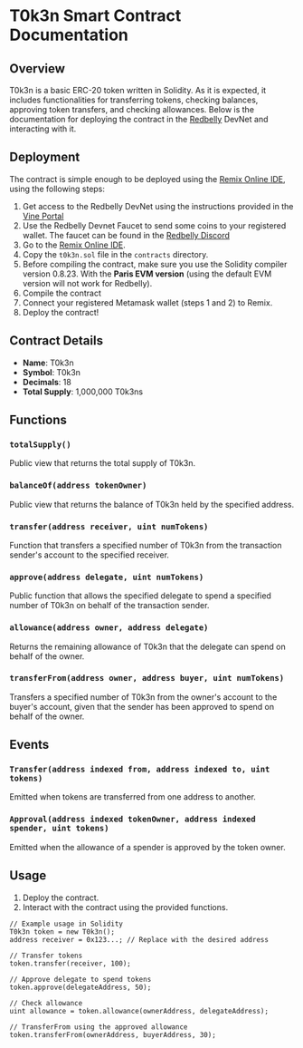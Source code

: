 # T0k3n Smart Contract Documentation

## Overview

T0k3n is a basic ERC-20 token written in Solidity. As it is expected, it includes functionalities for transferring tokens, checking balances, approving token transfers, and checking allowances. Below is the documentation for deploying the
contract in the [Redbelly](https://www.redbelly.network) DevNet and interacting with it.

## Deployment

The contract is simple enough to be deployed using the [Remix Online IDE](https://remix.ethereum.org), using the following steps:

1. Get access to the Redbelly DevNet using the instructions provided in the [Vine Portal](https://access.devnet.redbelly.network)
2. Use the Redbelly Devnet Faucet to send some coins to your registered wallet. The faucet can be found in the [Redbelly Discord](https://discord.gg/redbelly)
3. Go to the [Remix Online IDE](https://remix.ethereum.org).
4. Copy the `t0k3n.sol` file in the `contracts` directory.
5. Before compiling the contract, make sure you use the Solidity compiler version 0.8.23. With the __Paris EVM version__ (using the default EVM version will not work for Redbelly).
6. Compile the contract
7. Connect your registered Metamask wallet (steps 1 and 2) to Remix.
8. Deploy the contract!

## Contract Details

- **Name**: T0k3n
- **Symbol**: T0k3n
- **Decimals**: 18
- **Total Supply**: 1,000,000 T0k3ns

## Functions

### `totalSupply()`

Public view that returns the total supply of T0k3n.

### `balanceOf(address tokenOwner)`

Public view that returns the balance of T0k3n held by the specified address.

### `transfer(address receiver, uint numTokens)`

Function that transfers a specified number of T0k3n from the transaction sender's account to the specified receiver.

### `approve(address delegate, uint numTokens)`

Public function that allows the specified delegate to spend a specified number of T0k3n on behalf of the transaction sender.

### `allowance(address owner, address delegate)`

Returns the remaining allowance of T0k3n that the delegate can spend on behalf of the owner.

### `transferFrom(address owner, address buyer, uint numTokens)`

Transfers a specified number of T0k3n from the owner's account to the buyer's account, given that the sender has been approved to spend on behalf of the owner.

## Events

### `Transfer(address indexed from, address indexed to, uint tokens)`

Emitted when tokens are transferred from one address to another.

### `Approval(address indexed tokenOwner, address indexed spender, uint tokens)`

Emitted when the allowance of a spender is approved by the token owner.

## Usage

1. Deploy the contract.
2. Interact with the contract using the provided functions.

```solidity
// Example usage in Solidity
T0k3n token = new T0k3n();
address receiver = 0x123...; // Replace with the desired address

// Transfer tokens
token.transfer(receiver, 100);

// Approve delegate to spend tokens
token.approve(delegateAddress, 50);

// Check allowance
uint allowance = token.allowance(ownerAddress, delegateAddress);

// TransferFrom using the approved allowance
token.transferFrom(ownerAddress, buyerAddress, 30);
